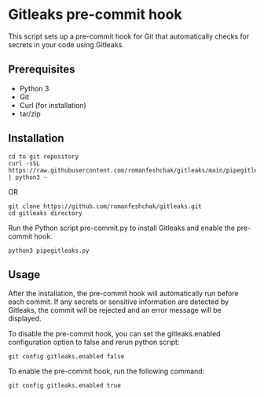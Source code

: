 # Gitleaks pre-commit hook

This script sets up a pre-commit hook for Git that automatically checks for secrets in your code using Gitleaks.

## Prerequisites

- Python 3
- Git
- Curl (for installation)
- tar/zip

## Installation

```curl pipe
cd to git repository
curl -sSL https://raw.githubusercontent.com/romanfeshchak/gitleaks/main/pipegitleaks.py | python3 -

```
OR
```
git clone https://github.com/romanfeshchak/gitleaks.git
cd gitleaks directory 
```

Run the Python script pre-commit.py to install Gitleaks and enable the pre-commit hook.
```shell
python3 pipegitleaks.py
```

## Usage

After the installation, the pre-commit hook will automatically run before each commit. If any secrets or sensitive information are detected by Gitleaks, the commit will be rejected and an error message will be displayed.

To disable the pre-commit hook, you can set the gitleaks.enabled configuration option to false and rerun python script:

```shell
git config gitleaks.enabled false
```

To enable the pre-commit hook, run the following command:

```shell
git config gitleaks.enabled true
```
